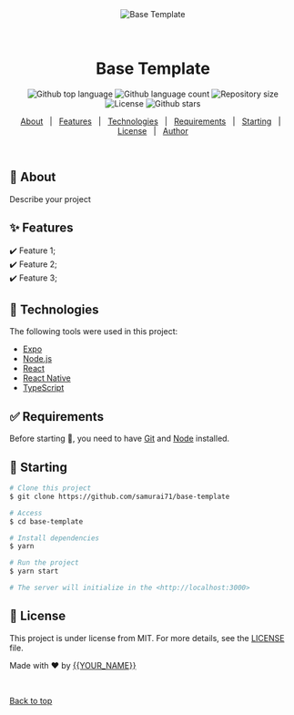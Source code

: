 <div align="center" id="top"> 
  <img src="./.github/app.gif" alt="Base Template" />

  &#xa0;

  <!-- <a href="https://basetemplate.netlify.app">Demo</a> -->
</div>

<h1 align="center">Base Template</h1>

<p align="center">
  <img alt="Github top language" src="https://img.shields.io/github/languages/top/samurai71}/base-template?color=56BEB8">

  <img alt="Github language count" src="https://img.shields.io/github/languages/count/samurai71/base-template?color=56BEB8">

  <img alt="Repository size" src="https://img.shields.io/github/repo-size/samurai71/base-template?color=56BEB8">

  <img alt="License" src="https://img.shields.io/github/license/samurai71/base-template?color=56BEB8">

  <!-- <img alt="Github issues" src="https://img.shields.io/github/issues/samurai71/base-template?color=56BEB8" /> -->

  <!-- <img alt="Github forks" src="https://img.shields.io/github/forks/samurai71/base-template?color=56BEB8" /> -->

  <img alt="Github stars" src="https://img.shields.io/github/stars/samurai71/base-template?color=56BEB8" />
</p>

<!-- Status -->

<!-- <h4 align="center"> 
	🚧  Base Template 🚀 Under construction...  🚧
</h4> 

<hr> -->

<p align="center">
  <a href="#dart-about">About</a> &#xa0; | &#xa0; 
  <a href="#sparkles-features">Features</a> &#xa0; | &#xa0;
  <a href="#rocket-technologies">Technologies</a> &#xa0; | &#xa0;
  <a href="#white_check_mark-requirements">Requirements</a> &#xa0; | &#xa0;
  <a href="#checkered_flag-starting">Starting</a> &#xa0; | &#xa0;
  <a href="#memo-license">License</a> &#xa0; | &#xa0;
  <a href="https://github.com/samurai71" target="_blank">Author</a>
</p>

<br>

## :dart: About ##

Describe your project

## :sparkles: Features ##

:heavy_check_mark: Feature 1;\
:heavy_check_mark: Feature 2;\
:heavy_check_mark: Feature 3;

## :rocket: Technologies ##

The following tools were used in this project:

- [Expo](https://expo.io/)
- [Node.js](https://nodejs.org/en/)
- [React](https://pt-br.reactjs.org/)
- [React Native](https://reactnative.dev/)
- [TypeScript](https://www.typescriptlang.org/)

## :white_check_mark: Requirements ##

Before starting :checkered_flag:, you need to have [Git](https://git-scm.com) and [Node](https://nodejs.org/en/) installed.

## :checkered_flag: Starting ##

```bash
# Clone this project
$ git clone https://github.com/samurai71/base-template

# Access
$ cd base-template

# Install dependencies
$ yarn

# Run the project
$ yarn start

# The server will initialize in the <http://localhost:3000>
```

## :memo: License ##

This project is under license from MIT. For more details, see the [LICENSE](LICENSE.md) file.


Made with :heart: by <a href="https://github.com/samurai71" target="_blank">{{YOUR_NAME}}</a>

&#xa0;

<a href="#top">Back to top</a>
